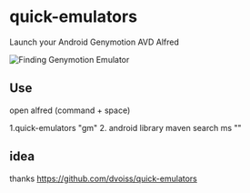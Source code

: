 # quick-emulators
Launch your Android Genymotion AVD Alfred

![Finding Genymotion Emulator](https://github.com/liufsd/quick-emulators/master/Screen_Shot.png)

## Use
 open alfred (command + space) 
 
 1.quick-emulators
    "gm"
 2. android library maven search
   ms ""


## idea
   thanks  https://github.com/dvoiss/quick-emulators
 
